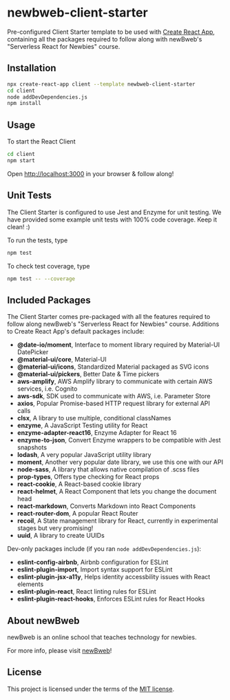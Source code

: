 # newbweb-client-starter

Pre-configured Client Starter template to be used with [Create React App](https://github.com/facebook/create-react-app), containing all the packages required to follow along with newBweb's "Serverless React for Newbies" course.

## Installation

```sh
npx create-react-app client --template newbweb-client-starter
cd client
node addDevDependencies.js
npm install
```

## Usage

To start the React Client
```sh
cd client
npm start
```
Open [http://localhost:3000](http://localhost:3000) in your browser & follow along!

## Unit Tests

The Client Starter is configured to use Jest and Enzyme for unit testing. We have provided some example unit tests with 100% code coverage. Keep it clean! :)

To run the tests, type
```sh
npm test
```

To check test coverage, type
```sh
npm test -- --coverage
```

## Included Packages

The Client Starter comes pre-packaged with all the features required to follow along newBweb's "Serverless React for Newbies" course. Additions to Create React App's default packages include:

* **@date-io/moment**, Interface to moment library required by Material-UI DatePicker
* **@material-ui/core**,  Material-UI
* **@material-ui/icons**,  Standardized Material packaged as SVG icons
* **@material-ui/pickers**, Better Date & Time pickers
* **aws-amplify**, AWS Amplify library to communicate with certain AWS services, i.e. Cognito
* **aws-sdk**, SDK used to communicate with AWS, i.e. Parameter Store
* **axios**, Popular Promise-based HTTP request library for external API calls
* **clsx**, A library to use multiple, conditional classNames
* **enzyme**, A JavaScript Testing utility for React
* **enzyme-adapter-react16**, Enzyme Adapter for React 16
* **enzyme-to-json**, Convert Enzyme wrappers to be compatible with Jest snapshots
* **lodash**, A very popular JavaScript utility library
* **moment**, Another very popular date library, we use this one with our API
* **node-sass**, A library that allows native compilation of .scss files
* **prop-types**, Offers type checking for React props
* **react-cookie**, A React-based cookie library
* **react-helmet**, A React Component that lets you change the document head
* **react-markdown**, Converts Markdown into React Components
* **react-router-dom**, A popular React Router
* **recoil**, A State management library for React, currently in experimental stages but very promising!
* **uuid**, A library to create UUIDs

Dev-only packages include (if you ran `node addDevDependencies.js`):

* **eslint-config-airbnb**, Airbnb configuration for ESLint
* **eslint-plugin-import**, Import syntax support for ESLint
* **eslint-plugin-jsx-a11y**, Helps identity accessbility issues with React elements
* **eslint-plugin-react**, React linting rules for ESLint
* **eslint-plugin-react-hooks**, Enforces ESLint rules for React Hooks

## About newBweb

newBweb is an online school that teaches technology for newbies.

For more info, please visit [newBweb](https://www.newbweb.com "newBweb")!

## License

This project is licensed under the terms of the [MIT license](/LICENSE).
